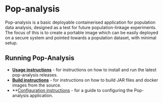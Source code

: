 # Pop-analysis
Pop-analysis is a basic deployable containerised application for population data analysis, designed as a test for future population-linkage experiments. The focus of this is to create a portable image which can be easily deployed on a secure system and pointed towards a population dataset, with minimal setup.

## Running Pop-Analysis
- **[Usage instructions](usage/index.md)** - for instructions on how to install and run the latest pop-analysis releases.
- **[Build instructions](build/index.md)** - for instructions on how to build JAR files and docker images from the source.
- **[Configuration instructions](config/index.md) - for a guide to configuring the Pop-analysis application.
